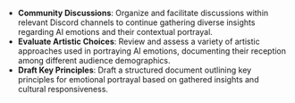 - **Community Discussions**: Organize and facilitate discussions within relevant Discord channels to continue gathering diverse insights regarding AI emotions and their contextual portrayal.
- **Evaluate Artistic Choices**: Review and assess a variety of artistic approaches used in portraying AI emotions, documenting their reception among different audience demographics.
- **Draft Key Principles**: Draft a structured document outlining key principles for emotional portrayal based on gathered insights and cultural responsiveness.